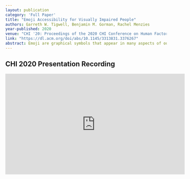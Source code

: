 ```yaml
---
layout: publication
category: 'Full Paper'
title: "Emoji Accessibility for Visually Impaired People"
authors: Garreth W. Tigwell, Benjamin M. Gorman, Rachel Menzies
year-published: 2020
venue: "CHI '20: Proceedings of the 2020 CHI Conference on Human Factors in Computing Systems"
link: "https://dl.acm.org/doi/abs/10.1145/3313831.3376267"
abstract: Emoji are graphical symbols that appear in many aspects of our lives. Worldwide, around 36 million people are blind and 217 million have a moderate to severe visual impairment. This portion of the population may use and encounter emoji, yet it is unclear what accessibility challenges emoji introduce. We first conducted an online survey with 58 visually impaired participants to understand how they use and encounter emoji online, and the challenges they experience. We then conducted 11 interviews with screen reader users to understand more about the challenges reported in our survey findings. Our interview findings demonstrate that technology is both an enabler and a barrier, emoji descriptors can hinder communication, and therefore the use of emoji impacts social interaction. Using our findings from both studies, we propose best practice when using emoji and recommendations to improve the future accessibility of emoji for visually impaired people.
---
```

## CHI 2020 Presentation Recording
<iframe class="wrap" width="560" height="315" src="https://www.youtube.com/embed/uIbPcZq6izk" frameborder="0" allow="accelerometer; autoplay; encrypted-media; gyroscope; picture-in-picture" allowfullscreen></iframe>
